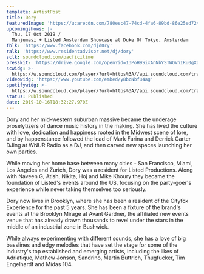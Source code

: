 ```yaml
---
template: ArtistPost
title: Dory
featuredImage: 'https://ucarecdn.com/780eec47-74cd-4fa6-89bd-86e25ed724ec/'
upcomingshows: |-
  Thu, 17 Oct 2019 /
  Manjumasi + Listed Amsterdam Showcase at Duke Of Tokyo, Amsterdam
fblk: 'https://www.facebook.com/djd0ry'
ralk: 'https://www.residentadvisor.net/dj/dory'
sclk: soundcloud.com/pacficitime
presskit: 'https://drive.google.com/open?id=13PoH9SixAnNbYSTWOVhIRu0gXdOFH8Ci'
scwidg: >-
  https://w.soundcloud.com/player/?url=https%3A//api.soundcloud.com/tracks/324528096&color=%23ff5500&auto_play=false&hide_related=false&show_comments=true&show_user=true&show_reposts=false&show_teaser=true&visual=true
videowidg: 'https://www.youtube.com/embed/y8bcNbfu4ag'
spotifywidg: >-
  https://w.soundcloud.com/player/?url=https%3A//api.soundcloud.com/tracks/464241210&color=%23ff5500&auto_play=false&hide_related=false&show_comments=true&show_user=true&show_reposts=false&show_teaser=true&visual=true
status: Published
date: 2019-10-16T18:32:27.970Z
---
```

Dory and her mid-western suburban massive became the underage proselytizers of dance music history in the making. She has lived the culture with love, dedication and happiness rooted in the Midwest scene of lore, and by happenstance followed the lead of Mark Farina and Derrick Carter DJing at WNUR Radio as a DJ, and then carved new spaces launching her own parties.

While moving her home base between many cities - San Francisco, Miami, Los Angeles and Zurich, Dory was a resident for Listed Productions. Along with Naveen G, Atish, Nikita, Hoj and Mike Khoury they became the foundation of Listed's events around the US, focusing on the party-goer's experience while never taking themselves too seriously.

Dory now lives in Brooklyn, where she has been a resident of the Cityfox Experience for the past 5 years. She has been a fixture of the brand's events at the Brooklyn Mirage at Avant Gardner, the affiliated new events venue that has already drawn thousands to revel under the stars in the middle of an industrial zone in Bushwick.

While always experimenting with different sounds, she has a love of big basslines and edgy melodies that have set the stage for some of the industry's top established and emerging artists, including the likes of Adriatique, Mathew Jonson, Sandrino, Martin Buttrich, Thugfucker, Tim Engelhardt and Midas 104.
